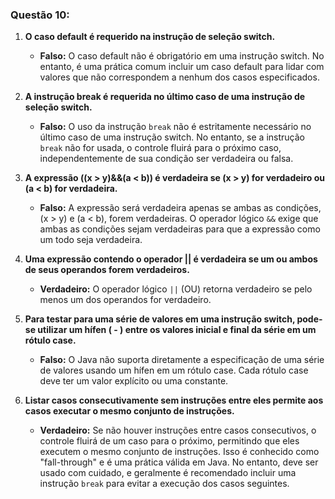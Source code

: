 ### Questão 10:

1. **O caso default é requerido na instrução de seleção switch.**
   - **Falso:** O caso default não é obrigatório em uma instrução switch. No entanto, é uma prática comum incluir um caso default para lidar com valores que não correspondem a nenhum dos casos especificados.

2. **A instrução break é requerida no último caso de uma instrução de seleção switch.**
   - **Falso:** O uso da instrução `break` não é estritamente necessário no último caso de uma instrução switch. No entanto, se a instrução `break` não for usada, o controle fluirá para o próximo caso, independentemente de sua condição ser verdadeira ou falsa.

3. **A expressão ((x > y)&&(a < b)) é verdadeira se (x > y) for verdadeiro ou (a < b) for verdadeira.**
   - **Falso:** A expressão será verdadeira apenas se ambas as condições, (x > y) e (a < b), forem verdadeiras. O operador lógico `&&` exige que ambas as condições sejam verdadeiras para que a expressão como um todo seja verdadeira.

4. **Uma expressão contendo o operador || é verdadeira se um ou ambos de seus operandos forem verdadeiros.**
   - **Verdadeiro:** O operador lógico `||` (OU) retorna verdadeiro se pelo menos um dos operandos for verdadeiro.

5. **Para testar para uma série de valores em uma instrução switch, pode-se utilizar um hífen ( - ) entre os valores inicial e final da série em um rótulo case.**
   - **Falso:** O Java não suporta diretamente a especificação de uma série de valores usando um hífen em um rótulo case. Cada rótulo case deve ter um valor explícito ou uma constante.

6. **Listar casos consecutivamente sem instruções entre eles permite aos casos executar o mesmo conjunto de instruções.**
   - **Verdadeiro:** Se não houver instruções entre casos consecutivos, o controle fluirá de um caso para o próximo, permitindo que eles executem o mesmo conjunto de instruções. Isso é conhecido como "fall-through" e é uma prática válida em Java. No entanto, deve ser usado com cuidado, e geralmente é recomendado incluir uma instrução `break` para evitar a execução dos casos seguintes.

